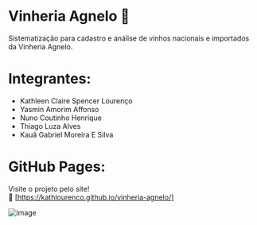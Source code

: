 # Vinheria Agnelo 🍷 
Sistematização para cadastro e análise de vinhos nacionais e importados da Vinheria Agnelo.

# Integrantes:
 * Kathleen Claire Spencer Lourenço  
 * Yasmin Amorim Affonso  
 * Nuno Coutinho Henrique  
 * Thiago Luza Alves  
 * Kauã Gabriel Moreira E Silva  

# GitHub Pages:
Visite o projeto pelo site!  \
🔗 [https://kathlourenco.github.io/vinheria-agnelo/] 

![image](https://github.com/user-attachments/assets/0cb23fc2-d043-4409-b9dc-c3e9194b930f)


